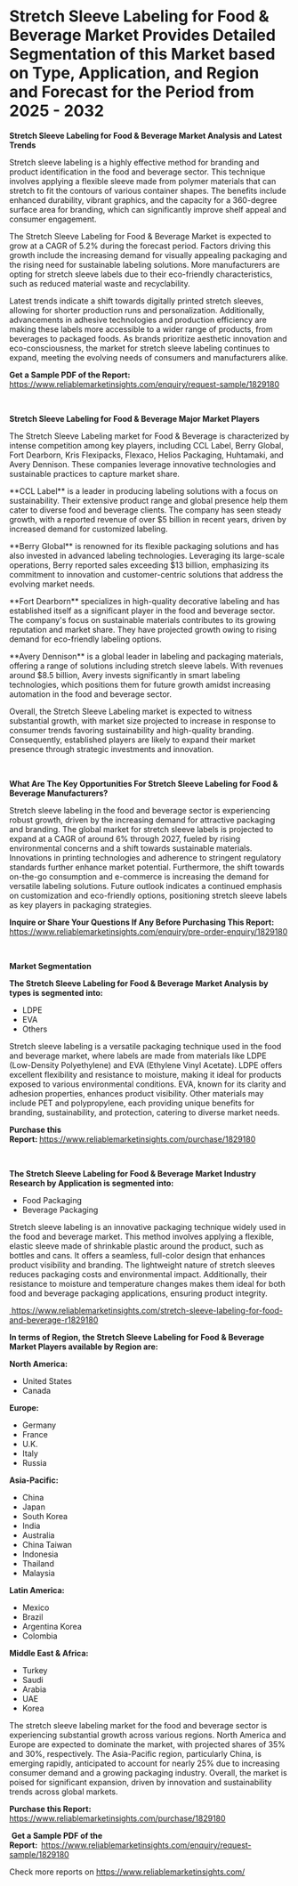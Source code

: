 <p><h1>Stretch Sleeve Labeling for Food & Beverage Market Provides Detailed Segmentation of this Market based on Type, Application, and Region and Forecast for the Period from 2025 - 2032</h1></p><p><strong>Stretch Sleeve Labeling for Food & Beverage Market Analysis and Latest Trends</strong></p>
<p><p>Stretch sleeve labeling is a highly effective method for branding and product identification in the food and beverage sector. This technique involves applying a flexible sleeve made from polymer materials that can stretch to fit the contours of various container shapes. The benefits include enhanced durability, vibrant graphics, and the capacity for a 360-degree surface area for branding, which can significantly improve shelf appeal and consumer engagement.</p><p>The Stretch Sleeve Labeling for Food & Beverage Market is expected to grow at a CAGR of 5.2% during the forecast period. Factors driving this growth include the increasing demand for visually appealing packaging and the rising need for sustainable labeling solutions. More manufacturers are opting for stretch sleeve labels due to their eco-friendly characteristics, such as reduced material waste and recyclability. </p><p>Latest trends indicate a shift towards digitally printed stretch sleeves, allowing for shorter production runs and personalization. Additionally, advancements in adhesive technologies and production efficiency are making these labels more accessible to a wider range of products, from beverages to packaged foods. As brands prioritize aesthetic innovation and eco-consciousness, the market for stretch sleeve labeling continues to expand, meeting the evolving needs of consumers and manufacturers alike.</p></p>
<p><strong>Get a Sample PDF of the Report:&nbsp;</strong> <a href="https://www.reliablemarketinsights.com/enquiry/request-sample/1829180?utm_campaign=2441&utm_medium=2&utm_source=Github&utm_content=ia&utm_term=26032025&utm_id=stretch-sleeve-labeling-for-food-beverage">https://www.reliablemarketinsights.com/enquiry/request-sample/1829180</a></p>
<p>&nbsp;</p>
<p><strong>Stretch Sleeve Labeling for Food & Beverage Major Market Players</strong></p>
<p><p>The Stretch Sleeve Labeling market for Food & Beverage is characterized by intense competition among key players, including CCL Label, Berry Global, Fort Dearborn, Kris Flexipacks, Flexaco, Helios Packaging, Huhtamaki, and Avery Dennison. These companies leverage innovative technologies and sustainable practices to capture market share.</p><p>**CCL Label** is a leader in producing labeling solutions with a focus on sustainability. Their extensive product range and global presence help them cater to diverse food and beverage clients. The company has seen steady growth, with a reported revenue of over $5 billion in recent years, driven by increased demand for customized labeling.</p><p>**Berry Global** is renowned for its flexible packaging solutions and has also invested in advanced labeling technologies. Leveraging its large-scale operations, Berry reported sales exceeding $13 billion, emphasizing its commitment to innovation and customer-centric solutions that address the evolving market needs.</p><p>**Fort Dearborn** specializes in high-quality decorative labeling and has established itself as a significant player in the food and beverage sector. The company's focus on sustainable materials contributes to its growing reputation and market share. They have projected growth owing to rising demand for eco-friendly labeling options.</p><p>**Avery Dennison** is a global leader in labeling and packaging materials, offering a range of solutions including stretch sleeve labels. With revenues around $8.5 billion, Avery invests significantly in smart labeling technologies, which positions them for future growth amidst increasing automation in the food and beverage sector.</p><p>Overall, the Stretch Sleeve Labeling market is expected to witness substantial growth, with market size projected to increase in response to consumer trends favoring sustainability and high-quality branding. Consequently, established players are likely to expand their market presence through strategic investments and innovation.</p></p>
<p>&nbsp;</p>
<p><strong>What Are The Key Opportunities For Stretch Sleeve Labeling for Food & Beverage Manufacturers?</strong></p>
<p><p>Stretch sleeve labeling in the food and beverage sector is experiencing robust growth, driven by the increasing demand for attractive packaging and branding. The global market for stretch sleeve labels is projected to expand at a CAGR of around 6% through 2027, fueled by rising environmental concerns and a shift towards sustainable materials. Innovations in printing technologies and adherence to stringent regulatory standards further enhance market potential. Furthermore, the shift towards on-the-go consumption and e-commerce is increasing the demand for versatile labeling solutions. Future outlook indicates a continued emphasis on customization and eco-friendly options, positioning stretch sleeve labels as key players in packaging strategies.</p></p>
<p><strong>Inquire or Share Your Questions If Any Before Purchasing This Report:</strong> <a href="https://www.reliablemarketinsights.com/enquiry/pre-order-enquiry/1829180?utm_campaign=2441&utm_medium=2&utm_source=Github&utm_content=ia&utm_term=26032025&utm_id=stretch-sleeve-labeling-for-food-beverage">https://www.reliablemarketinsights.com/enquiry/pre-order-enquiry/1829180</a></p>
<p>&nbsp;</p>
<p><strong>Market Segmentation</strong></p>
<p><strong>The Stretch Sleeve Labeling for Food & Beverage Market Analysis by types is segmented into:</strong></p>
<p><ul><li>LDPE</li><li>EVA</li><li>Others</li></ul></p>
<p><p>Stretch sleeve labeling is a versatile packaging technique used in the food and beverage market, where labels are made from materials like LDPE (Low-Density Polyethylene) and EVA (Ethylene Vinyl Acetate). LDPE offers excellent flexibility and resistance to moisture, making it ideal for products exposed to various environmental conditions. EVA, known for its clarity and adhesion properties, enhances product visibility. Other materials may include PET and polypropylene, each providing unique benefits for branding, sustainability, and protection, catering to diverse market needs.</p></p>
<p><strong>Purchase this Report:&nbsp;</strong><a href="https://www.reliablemarketinsights.com/purchase/1829180?utm_campaign=2441&utm_medium=2&utm_source=Github&utm_content=ia&utm_term=26032025&utm_id=stretch-sleeve-labeling-for-food-beverage">https://www.reliablemarketinsights.com/purchase/1829180</a></p>
<p>&nbsp;</p>
<p><strong>The Stretch Sleeve Labeling for Food & Beverage Market Industry Research by Application is segmented into:</strong></p>
<p><ul><li>Food Packaging</li><li>Beverage Packaging</li></ul></p>
<p><p>Stretch sleeve labeling is an innovative packaging technique widely used in the food and beverage market. This method involves applying a flexible, elastic sleeve made of shrinkable plastic around the product, such as bottles and cans. It offers a seamless, full-color design that enhances product visibility and branding. The lightweight nature of stretch sleeves reduces packaging costs and environmental impact. Additionally, their resistance to moisture and temperature changes makes them ideal for both food and beverage packaging applications, ensuring product integrity.</p></p>
<p><a href="https://www.reliablemarketinsights.com/stretch-sleeve-labeling-for-food-and-beverage-r1829180?utm_campaign=2441&utm_medium=2&utm_source=Github&utm_content=ia&utm_term=26032025&utm_id=stretch-sleeve-labeling-for-food-beverage">&nbsp;https://www.reliablemarketinsights.com/stretch-sleeve-labeling-for-food-and-beverage-r1829180</a></p>
<p><strong>In terms of Region, the Stretch Sleeve Labeling for Food & Beverage Market Players available by Region are:</strong></p>
<p>
    <p> <strong> North America: </strong>
        <ul>
            <li>United States</li>
            <li>Canada</li>
        </ul>
        </p> 
    <p> <strong> Europe: </strong>
        <ul>
            <li>Germany</li>
            <li>France</li>
            <li>U.K.</li>
            <li>Italy</li>
            <li>Russia</li>
        </ul>
        </p> 
    <p> <strong> Asia-Pacific: </strong>
        <ul>
            <li>China</li>
            <li>Japan</li>
            <li>South Korea</li>
            <li>India</li>
            <li>Australia</li>
            <li>China Taiwan</li>
            <li>Indonesia</li>
            <li>Thailand</li>
            <li>Malaysia</li>
        </ul>
        </p> 
    <p> <strong> Latin America: </strong>
        <ul>
            <li>Mexico</li>
            <li>Brazil</li>
            <li>Argentina Korea</li>
            <li>Colombia</li>
        </ul>
        </p> 
    <p> <strong> Middle East & Africa: </strong>
        <ul>
            <li>Turkey</li>
            <li>Saudi</li>
            <li>Arabia</li>
            <li>UAE</li>
            <li>Korea</li>
        </ul>
    </p>
    </p>
<p><p>The stretch sleeve labeling market for the food and beverage sector is experiencing substantial growth across various regions. North America and Europe are expected to dominate the market, with projected shares of 35% and 30%, respectively. The Asia-Pacific region, particularly China, is emerging rapidly, anticipated to account for nearly 25% due to increasing consumer demand and a growing packaging industry. Overall, the market is poised for significant expansion, driven by innovation and sustainability trends across global markets.</p></p>
<p><strong>Purchase this Report: </strong><a href="https://www.reliablemarketinsights.com/purchase/1829180?utm_campaign=2441&utm_medium=2&utm_source=Github&utm_content=ia&utm_term=26032025&utm_id=stretch-sleeve-labeling-for-food-beverage">https://www.reliablemarketinsights.com/purchase/1829180</a></p>
<p>&nbsp;<strong>Get a Sample PDF of the Report:&nbsp;&nbsp;</strong><a href="https://www.reliablemarketinsights.com/enquiry/request-sample/1829180?utm_campaign=2441&utm_medium=2&utm_source=Github&utm_content=ia&utm_term=26032025&utm_id=stretch-sleeve-labeling-for-food-beverage">https://www.reliablemarketinsights.com/enquiry/request-sample/1829180</a></p>
<p><strong></strong></p>
<p>Check more reports on <a href="https://www.reliablemarketinsights.com/?utm_campaign=2441&utm_medium=2&utm_source=Github&utm_content=ia&utm_term=26032025&utm_id=stretch-sleeve-labeling-for-food-beverage">https://www.reliablemarketinsights.com/</a></p>